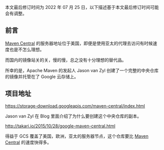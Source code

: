 本文最后修订时间为 2022 年 07 月 25 日，以下描述基于本文最后修订时间可能会有调整。

## 前言

[Maven Central](http://repo1.maven.org) 的服务器地址位于美国，即便是使用亚太的代理去访问有时候速度也是不怎么理想。

而国内的镜像站关的关，慢的慢，总之没有十分理想的替代品。

所幸的是，Apache Maven 的发起人 Jason van Zyl 创建了一个完整的中央仓库的镜像并托管在了 Google 云存储上。

## 项目地址

https://storage-download.googleapis.com/maven-central/index.html

Jason van Zyl 在 Blog 里面介绍了为什么要创建这个中央仓库的副本。

http://takari.io/2015/10/28/google-maven-central.html

得益于 GCS 覆盖了美国，欧洲，亚太的服务器节点，这个仓库要比 [Maven Central](http://repo1.maven.org) 的速度快得多。